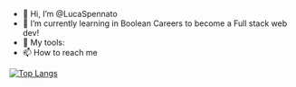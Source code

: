 - 👋 Hi, I’m @LucaSpennato
- 🌱 I’m currently learning in Boolean Careers to become a Full stack web dev!
- :wrench: My tools: 
- 📫 How to reach me 

[![Top Langs](https://github-readme-stats.vercel.app/api/top-langs/?username=LucaSpennato&layout=compact)](https://github.com/LucaSpennato/github-readme-stats)

<!---
LucaSpennato/LucaSpennato is a ✨ special ✨ repository because its `README.md` (this file) appears on your GitHub profile.
You can click the Preview link to take a look at your changes.
--->
